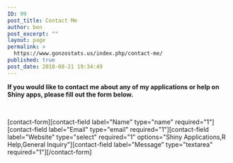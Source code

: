 ```yaml
---
ID: 99
post_title: Contact Me
author: ben
post_excerpt: ""
layout: page
permalink: >
  https://www.gonzostats.us/index.php/contact-me/
published: true
post_date: 2018-08-21 19:34:49
---
```

<strong>If you would like to contact me about any of my applications or help on Shiny apps, please fill out the form below. </strong>

&nbsp;

[contact-form][contact-field label="Name" type="name" required="1"][contact-field label="Email" type="email" required="1"][contact-field label="Website" type="select" required="1" options="Shiny Applications,R Help,General Inquiry"][contact-field label="Message" type="textarea" required="1"][/contact-form]